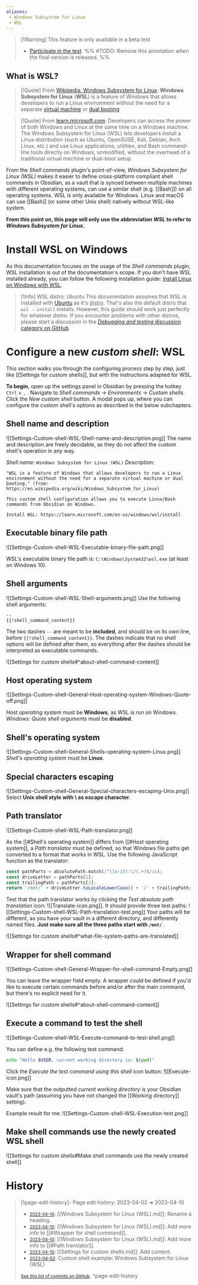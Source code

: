 ```yaml
---
aliases:
 - Windows Subsystem for Linux
 - WSL
---
```


 > [!Warning] This feature is only available in a beta test
 > - [Participate in the test](https://github.com/Taitava/obsidian-shellcommands/discussions/108#discussioncomment-5277523).
 > %% #TODO: Remove this annotation when the final version is released. %%

## What is WSL? 

> [!Quote] From [Wikipedia: Windows Subsystem for Linux](https://en.wikipedia.org/wiki/Windows_Subsystem_for_Linux):
> **Windows Subsystem for Linux** (**WSL**) is a feature of Windows that allows developers to run a Linux environment without the need for a separate [virtual machine](https://en.wikipedia.org/wiki/Virtual_machine "Virtual machine") or [dual booting](https://en.wikipedia.org/wiki/Dual_booting "Dual booting")

> [!Quote] From [learn.microsoft.com](https://learn.microsoft.com/en-us/windows/wsl/install):
> Developers can access the power of both Windows and Linux at the same time on a Windows machine. The Windows Subsystem for Linux (WSL) lets developers install a Linux distribution (such as Ubuntu, OpenSUSE, Kali, Debian, Arch Linux, etc.) and use Linux applications, utilities, and Bash command-line tools directly on Windows, unmodified, without the overhead of a traditional virtual machine or dual-boot setup.

From the _Shell commands_ plugin's point-of-view, _Windows Subsystem for Linux (WSL)_ makes it easier to define cross-platform compliant shell commands in Obsidian, as a vault that is synced between multiple machines with different operating systems, can use a similar shell (e.g. [[Bash]]) on all operating systems. WSL is only available for Windows. Linux and macOS can use [[Bash]] (or some other Unix shell) natively without WSL-like system.

**From this point on, this page will only use the abbreviation _WSL_ to refer to _Windows Subsystem for Linux_.**

# Install WSL on Windows

As this documentation focuses on the usage of the _Shell commands_ plugin, WSL installation is out of the documentation's scope. If you don't have WSL installed already, you can follow the following installation guide: [Install Linux on Windows with WSL](https://learn.microsoft.com/en-us/windows/wsl/install).

> [!Info] WSL distro: Ubuntu
> This documentation assumes that WSL is installed with [Ubuntu](https://ubuntu.com/wsl) as it's <abbr title="distribution">distro</abbr>. That's also the default distro that `wsl --install` installs. However, this guide should work just perfectly for whatever distro. If you encounter problems with other distros, please start a discussion in the [_Debugging and testing_ discussion category on GitHub](https://github.com/Taitava/obsidian-shellcommands/discussions/categories/debugging-and-testing). 

# Configure a new _custom shell_: WSL

This section walks you through the configuring process step by step, just like [[Settings for custom shells]], but with the instructions adapted for WSL.

**To begin**, open up the settings panel in Obsidian by pressing the hotkey `Ctrl` + `,` . Navigate to _Shell commands_ -> _Environments_ -> _Custom shells_. Click the _New custom shell_ button. A modal pops up, where you can configure the custom shell's options as described in the below subchapters.

## Shell name and description

![[Settings-Custom-shell-WSL-Shell-name-and-description.png]]
The name and description are freely decidable, as they do not affect the custom shell's operation in any way.

_Shell name_: `Windows Subsystem for Linux (WSL)`
_Description_:
```
"WSL is a feature of Windows that allows developers to run a Linux environment without the need for a separate virtual machine or dual booting." (from: https://en.wikipedia.org/wiki/Windows_Subsystem_for_Linux)

This custom shell configuration allows you to execute Linux/Bash commands from Obsidian on Windows.

Install WSL: https://learn.microsoft.com/en-us/windows/wsl/install
```

## Executable binary file path

![[Settings-Custom-shell-WSL-Executable-binary-file-path.png]]

WSL's executable binary file path is: `C:\Windows\System32\wsl.exe` (at least on Windows 10).

## Shell arguments

![[Settings-Custom-shell-WSL-Shell-arguments.png]]
Use the following shell arguments:
```
--
{{!shell_command_content}}
```
The two dashes `--` are meant to be **included**, and should be on its own line, before `{{!shell_command_content}}`. The dashes indicate that no shell options will be defined after them, so everything after the dashes should be interpreted as executable commands.

![[Settings for custom shells#^about-shell-command-content]]

## Host operating system

![[Settings-Custom-shell-General-Host-operating-system-Windows-Quote-off.png]]

_Host operating system_ must be **Windows**, as WSL is run on Windows.
_Windows: Quote shell arguments_ must be **disabled**.

## Shell's operating system

![[Settings-Custom-shell-General-Shells-operating-system-Linux.png]]
_Shell's operating system_ must be **Linux**.

## Special characters escaping

![[Settings-Custom-shell-General-Special-characters-escaping-Unix.png]]
Select **Unix shell style with \\ as escape character**. 

## Path translator

![[Settings-Custom-shell-WSL-Path-translator.png]]

As the [[#Shell's operating system]] differs from [[#Host operating system]], a _Path translator_ must be defined, so that Windows file paths get converted to a format that works in WSL. Use the following JavaScript function as the translator:
```javascript
const pathParts = absolutePath.match(/^([a-z]):\/(.+)$/ui);
const driveLetter = pathParts[1];
const trailingPath = pathParts[2];
return '/mnt/' + driveLetter.toLocaleLowerCase() + '/' + trailingPath;
```

Test that the path translator works by clicking the _Test absolute path translation_ icon: ![[Translate-icon.png]]. It should provide three test paths:
![[Settings-Custom-shell-WSL-Path-translation-test.png]]
Your paths will be different, as you have your vault in a different directory, and differently named files. **Just make sure all the three paths start with `/mnt/`** .

![[Settings for custom shells#^what-file-system-paths-are-translated]]

## Wrapper for shell command

![[Settings-Custom-shell-General-Wrapper-for-shell-command-Empty.png]]

You can leave the wrapper field empty. A wrapper could be defined if you'd like to execute certain commands before and/or after the main command, but there's no explicit need for it.

![[Settings for custom shells#^about-shell-command-content]]

## Execute a command to test the shell

![[Settings-Custom-shell-WSL-Execute-command-to-test-shell.png]]

You can define e.g. the following test command:

```bash
echo "Hello $USER, current working directory is: $(pwd)"
```

Click the _Execute the test command using this shell_ icon button: ![[Execute-icon.png]]

Make sure that the outputted _current working directory_ is your Obsidian vault's path (assuming you have not changed the [[Working directory]] setting).

Example result for me:
![[Settings-Custom-shell-WSL-Execution-test.png]]

## Make shell commands use the newly created WSL shell

![[Settings for custom shells#Make shell commands use the newly created shell]]

# History
> [!page-edit-history]- Page edit history: 2023-04-02 &#10132; 2023-04-10
> - [<small>2023-04-10</small>](https://github.com/Taitava/obsidian-shellcommands-documentation/commit/836d6a75e93c7664cf895a02722ec688f612f172): [[Windows Subsystem for Linux (WSL).md]]: Rename a heading.
> - [<small>2023-04-10</small>](https://github.com/Taitava/obsidian-shellcommands-documentation/commit/92811b9c999f3459792dd2ab6639f77b9477466b): [[Windows Subsystem for Linux (WSL).md]]: Add more info to [[#Wrapper for shell command]].
> - [<small>2023-04-10</small>](https://github.com/Taitava/obsidian-shellcommands-documentation/commit/e10d73ad0efbeb59eccdd175d3c7c8628630dd54): [[Windows Subsystem for Linux (WSL).md]]: Add more info to [[#Path translator]].
> - [<small>2023-04-10</small>](https://github.com/Taitava/obsidian-shellcommands-documentation/commit/47744de2b41b0ae2f44a8cbe83d4bcd0301bf3bc): [[Settings for custom shells.md]]: Add content.
> - [<small>2023-04-02</small>](https://github.com/Taitava/obsidian-shellcommands-documentation/commit/7bd74c26aac68d0051a128d58fa15f8f3d6f03f5): Custom shell example: Windows Subsystem for Linux (WSL)
> 
> [<small>See this list of commits on GitHub</small>](https://github.com/Taitava/obsidian-shellcommands-documentation/commits/main/./Environments/Custom%20shells/Windows%20Subsystem%20for%20Linux%20%28WSL%29.md).
> ^page-edit-history